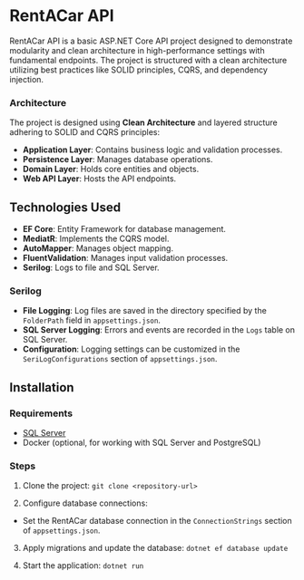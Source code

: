 # RentACar API

RentACar API is a basic ASP.NET Core API project designed to demonstrate modularity and clean architecture in high-performance settings with fundamental endpoints. The project is structured with a clean architecture utilizing best practices like SOLID principles, CQRS, and dependency injection.

### Architecture
The project is designed using **Clean Architecture** and layered structure adhering to SOLID and CQRS principles:
- **Application Layer**: Contains business logic and validation processes.
- **Persistence Layer**: Manages database operations.
- **Domain Layer**: Holds core entities and objects.
- **Web API Layer**: Hosts the API endpoints.

## Technologies Used
- **EF Core**: Entity Framework for database management.
- **MediatR**: Implements the CQRS model.
- **AutoMapper**: Manages object mapping.
- **FluentValidation**: Manages input validation processes.
- **Serilog**: Logs to file and SQL Server.

### Serilog
- **File Logging**: Log files are saved in the directory specified by the `FolderPath` field in `appsettings.json`.
- **SQL Server Logging**: Errors and events are recorded in the `Logs` table on SQL Server.
- **Configuration**: Logging settings can be customized in the `SeriLogConfigurations` section of `appsettings.json`.

## Installation

### Requirements
- [SQL Server](https://www.microsoft.com/sql-server/sql-server-downloads)
- Docker (optional, for working with SQL Server and PostgreSQL)

### Steps
1. Clone the project:
```git clone <repository-url>```

2. Configure database connections:
- Set the RentACar database connection in the `ConnectionStrings` section of `appsettings.json`.

3. Apply migrations and update the database:
```dotnet ef database update ```

5. Start the application:
```dotnet run```
